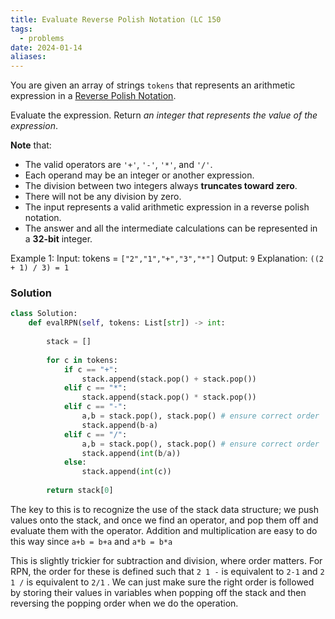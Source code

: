 ```yaml
---
title: Evaluate Reverse Polish Notation (LC 150
tags:
  - problems
date: 2024-01-14
aliases:
---
```

You are given an array of strings `tokens` that represents an arithmetic expression in a [Reverse Polish Notation](http://en.wikipedia.org/wiki/Reverse_Polish_notation).

Evaluate the expression. Return _an integer that represents the value of the expression_.

**Note** that:
- The valid operators are `'+'`, `'-'`, `'*'`, and `'/'`.
- Each operand may be an integer or another expression.
- The division between two integers always **truncates toward zero**.
- There will not be any division by zero.
- The input represents a valid arithmetic expression in a reverse polish notation.
- The answer and all the intermediate calculations can be represented in a **32-bit** integer.

Example 1:
Input: tokens = `["2","1","+","3","*"]`
Output: `9`
Explanation: `((2 + 1) / 3) = 1`
### Solution
```python
class Solution:
    def evalRPN(self, tokens: List[str]) -> int:
        
        stack = []
        
        for c in tokens:
            if c == "+":
                stack.append(stack.pop() + stack.pop())
            elif c == "*":
                stack.append(stack.pop() * stack.pop())
            elif c == "-":
                a,b = stack.pop(), stack.pop() # ensure correct order
                stack.append(b-a)
            elif c == "/":
                a,b = stack.pop(), stack.pop() # ensure correct order
                stack.append(int(b/a))
            else:
                stack.append(int(c))
                
        return stack[0]
```

The key to this is to recognize the use of the stack data structure; we push values onto the stack, and once we find an operator, and pop them off and evaluate them with the operator. Addition and multiplication are easy to do this way since `a+b = b+a` and `a*b = b*a`

This is slightly trickier for subtraction and division, where order matters. For RPN, the order for these is defined such that `2 1 -` is equivalent to `2-1` and `2 1 /` is equivalent to `2/1` . We can just make sure the right order is followed by storing their values in variables when popping off the stack and then reversing the popping order when we do the operation.